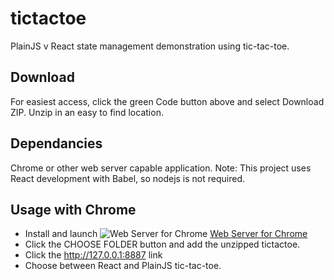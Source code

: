 # tictactoe
PlainJS v React state management demonstration using tic-tac-toe.

## Download
For easiest access, click the green Code button above and select Download ZIP. Unzip in an easy to find location.

## Dependancies
Chrome or other web server capable application. 
Note: This project uses React development with Babel, so nodejs is not required.

## Usage with Chrome

* Install and launch ![Web Server for Chrome](https://lh3.googleusercontent.com/AJHP3JMrI1wMkgcx_L4r8usdkPx7ejbfVG28ZWa8YLyy0JN8SGEZ8npMnUuW_5KYieyQQdDBvoCgyzAg0LS7Qn70nEk=w128-h128-e365-rj-sc0x00ffffff) [Web Server for Chrome](https://chrome.google.com/webstore/detail/web-server-for-chrome/ofhbbkphhbklhfoeikjpcbhemlocgigb/related)
* Click the CHOOSE FOLDER button and add the unzipped tictactoe. 
* Click the http://127.0.0.1:8887 link
* Choose between React and PlainJS tic-tac-toe.
